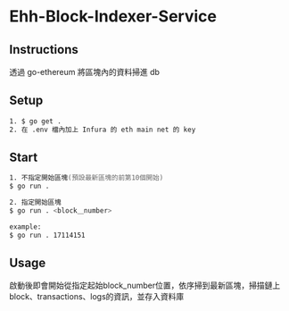 # Ehh-Block-Indexer-Service

## Instructions

透過 go-ethereum 將區塊內的資料掃進 db

## Setup

```zsh
1. $ go get .
2. 在 .env 檔內加上 Infura 的 eth main net 的 key
```

## Start

```zsh
1. 不指定開始區塊(預設最新區塊的前第10個開始)
$ go run .

2. 指定開始區塊
$ go run . <block＿number>

example:
$ go run . 17114151
```

## Usage

啟動後即會開始從指定起始block_number位置，依序掃到最新區塊，掃描鏈上block、transactions、logs的資訊，並存入資料庫
